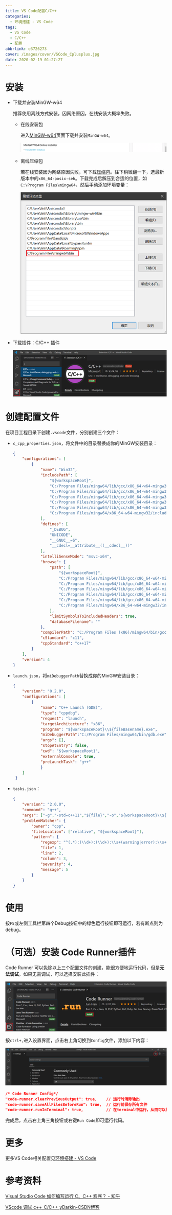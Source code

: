 ```yaml
---
title: VS Code配置C/C++
categories:
  - 环境搭建 - VS Code
tags:
  - VS Code
  - C/C++
  - 配置
abbrlink: e3726273
cover: /images/cover/VSCode_Cplusplus.jpg
date: 2020-02-19 01:27:27
---
```



# 安装

- 下载并安装MinGW-w64

  推荐使用离线方式安装，因网络原因，在线安装大概率失败。

  - 在线安装包

    进入[MinGW-w64](https://sourceforge.net/projects/mingw-w64/files/)页面下载并安装`MinGW-w64`。

    ![1582037372703](/images/VS-Code配置C-C/1582037372703.png)

  - 离线压缩包

    若在线安装因为网络原因失败，可下载[压缩包](https://sourceforge.net/projects/mingw-w64/files/)。往下稍微翻一下，选最新版本中的`x86_64-posix-seh`。下载完成后解压到合适的位置，如`C:\Program Files\mingw64`，然后手动添加环境变量：

    ![1582043841169](/images/VS-Code配置C-C/1582043841169.png)
  
- 下载插件：C/C++ 插件

  ![1582035915993](/images/VS-Code配置C-C/1582035915993.png)

# 创建配置文件

在项目工程目录下创建`.vscode`文件，分别创建三个文件：

- `c_cpp_properties.json`，将文件中的目录替换成你的MinGW安装目录：

  ```json
  {
      "configurations": [
          {
              "name": "Win32",
              "includePath": [
                  "${workspaceRoot}",
                  "C:/Program Files/mingw64/lib/gcc/x86_64-w64-mingw32/8.1.0/include/c++",
                  "C:/Program Files/mingw64/lib/gcc/x86_64-w64-mingw32/8.1.0/include/c++/x86_64-w64-mingw32",
                  "C:/Program Files/mingw64/lib/gcc/x86_64-w64-mingw32/8.1.0/include/c++/backward",
                  "C:/Program Files/mingw64/lib/gcc/x86_64-w64-mingw32/8.1.0/include",
                  "C:/Program Files/mingw64/lib/gcc/x86_64-w64-mingw32/8.1.0/include/c++/tr1",
                  "C:/Program Files/mingw64/x86_64-w64-mingw32/include"
              ],
              "defines": [
                  "_DEBUG",
                  "UNICODE",
                  "__GNUC__=6",
                  "__cdecl=__attribute__((__cdecl__))"
              ],
              "intelliSenseMode": "msvc-x64",
              "browse": {
                  "path": [
                      "${workspaceRoot}",
                      "C:/Program Files/mingw64/lib/gcc/x86_64-w64-mingw32/8.1.0/include/c++",
                      "C:/Program Files/mingw64/lib/gcc/x86_64-w64-mingw32/8.1.0/include/c++/x86_64-w64-mingw32",
                      "C:/Program Files/mingw64/lib/gcc/x86_64-w64-mingw32/8.1.0/include/c++/backward",
                      "C:/Program Files/mingw64/lib/gcc/x86_64-w64-mingw32/8.1.0/include",
                      "C:/Program Files/mingw64/lib/gcc/x86_64-w64-mingw32/8.1.0/include/c++/tr1",
                      "C:/Program Files/mingw64/x86_64-w64-mingw32/include"
                  ],
                  "limitSymbolsToIncludedHeaders": true,
                  "databaseFilename": ""
              },
              "compilerPath": "C:/Program Files (x86)/mingw64/bin/gcc.exe",
              "cStandard": "c11",
              "cppStandard": "c++17"
          }
      ],
      "version": 4
  }
  ```

- `launch.json`，将`miDebuggerPath`替换成你的MinGW安装目录：

  ```json
  {
      "version": "0.2.0",
      "configurations": [
          {
              "name": "C++ Launch (GDB)",                
              "type": "cppdbg",                         
              "request": "launch",                        
              "targetArchitecture": "x86",                
              "program": "${workspaceRoot}\\${fileBasename}.exe",                 
              "miDebuggerPath":"C:/Program Files/mingw64/bin/gdb.exe", 
              "args": [],     
              "stopAtEntry": false,                  
              "cwd": "${workspaceRoot}",                  
              "externalConsole": true,                  
              "preLaunchTask": "g++"　　                  
              }
      ]
   }
  ```

- `tasks.json`：

  ```json
  {
      "version": "2.0.0",
      "command": "g++",
      "args": ["-g","-std=c++11","${file}","-o","${workspaceRoot}\\${fileBasename}.exe"],
      "problemMatcher": {
          "owner": "cpp",
          "fileLocation": ["relative", "${workspaceRoot}"],
          "pattern": {
              "regexp": "^(.*):(\\d+):(\\d+):\\s+(warning|error):\\s+(.*)$",
              "file": 1,
              "line": 2,
              "column": 3,
              "severity": 4,
              "message": 5
          }
      }
  }
  ```

# 使用

按`F5`或左侧工具栏第四个Debug按钮中的绿色运行按钮即可运行，若有断点则为debug。

# （可选）安装 Code Runner插件

Code Runner 可以免除以上三个配置文件的创建，能很方便地运行代码，但是**无法调试**。如果无需调试，可以选择安装此插件：

![1582035983293](/images/VS-Code配置C-C/1582035983293.png)

按`ctrl+,`进入设置界面，点击右上角切换到`Config`文件，添加以下内容：

![1582035717006](/images/VS-Code配置C-C/1582035717006.png)

```json
/* Code Runner Config*/
"code-runner.clearPreviousOutput": true,    // 运行时清除输出
"code-runner.saveAllFilesBeforeRun": true,  // 运行前保存所有文件
"code-runner.runInTerminal": true,          // 在terminal中运行，从而可以输入，且不会乱码
```

完成后，点击右上角三角按钮或右键`Run Code`即可运行代码。

# 更多

更多VS Code相关配置见[环境搭建 - VS Code](/categories/环境搭建-VS-Code/)

# 参考资料

[Visual Studio Code 如何编写运行 C、C++ 程序？ - 知乎](https://www.zhihu.com/question/30315894)

[VScode 调试 c++_C/C++_yDarkin-CSDN博客](https://blog.csdn.net/qq_38413498/article/details/88747546)